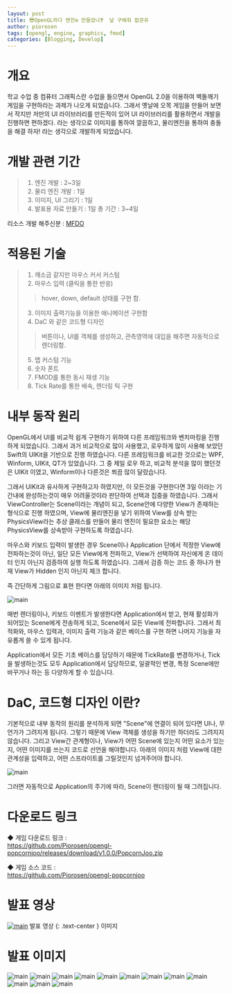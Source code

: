 ```yaml
---
layout: post
title: 😎OpenGL하다 엔진⚙️ 만들었나❓  날 구해줘 팝콘쥬
author: piorosen
tags: [opengl, engine, graphics, fmod]
categories: [Blogging, Develop]
---
```


# 개요 
학교 수업 중 컴퓨터 그래픽스란 수업을 들으면서 OpenGL 2.0을 이용하여 벽돌깨기 게임을 구현하라는 과제가 나오게 되었습니다. 그래서 옛날에 오목 게임을 만들어 보면서 작지만 저만의 UI 라이브러리를 만든적이 있어 UI 라이브러리를 활용하면서 개발을 진행하면 편하겠다. 라는 생각으로 이미지를 통하여 깔끔하고, 물리엔진을 통하여 충돌을 해결 하자! 라는 생각으로 개발하게 되었습니다.

# 개발 관련 기간
> 1. 엔진 개발 : 2~3일
> 2. 물리 엔진 개발 : 1일
> 3. 이미지, UI 그리기 : 1일
> 4. 발표용 자료 만들기 : 1일
> 총 기간 : 3~4일

리소스 개발 해주신분 : [MFDO](https://github.com/oMFDOo)

# 적용된 기술

> 1. 깨소금 같지만 마우스 커서 커스텀
> 2. 마우스 입력 (클릭을 통한 반응)
>> hover, down, default 상태를 구현 함.
> 3. 이미지 출력기능을 이용한 애니메이션 구현함
> 4. DaC 와 같은 코드형 디자인
>> 버튼이나, UI를 객체를 생성하고, 관측영역에 대입을 해주면 자동적으로 렌더링함.
> 5. 맵 커스텀 기능
> 6. 숫자 폰트
> 7. FMOD를 통한 동시 재생 기능
> 8. Tick Rate를 통한 배속, 렌더링 틱 구현

# 내부 동작 원리

OpenGL에서 UI를 비교적 쉽게 구현하기 위하여 다른 프레임워크와 벤치마킹을 진행 하게 되었습니다. 그래서 과거 비교적으로 많이 사용했고, 로우하게 많이 사용해 보았던 Swift의 UIKit을 기반으로 진행 하였습니다. 다른 프레임워크를 비교한 것으로는 WPF, Winform, UIKit, QT가 있었습니다. 그 중 제일 로우 하고, 비교적 분석을 많이 했던것은 UIKit 이였고, Winform이나 다른것은 쬐끔 많이 달랐습니다.

그래서 UIKit과 유사하게 구현하고자 하였지만, 이 모든것을 구현한다면 3일 이라는 기간내에 완성하는것이 매우 어려울것이라 판단하여 선택과 집중을 하였습니다. 그래서 ViewController는 Scene이라는 개념이 되고, Scene안에 다양한 View가 존재하는 형식으로 진행 하였으며, View에 물리엔진을 넣기 위하여 View를 상속 받는 PhysicsView라는 추상 클래스를 만들어 물리 엔진이 필요한 요소는 해당 PhysicsView를 상속받아 구현하도록 하였습니다.

마우스와 키보드 입력이 발생한 경우 Scene이나 Application 단에서 적정한 View에 전파하는것이 아닌, 일단 모든 View에게 전파하고, View가 선택하여 자신에게 온 데이터 인지 아닌지 검증하여 실행 하도록 하였습니다. 그래서 검증 하는 코드 중 하나가 현재 View가 Hidden 인지 아닌지 체크 합니다.

즉 간단하게 그림으로 표현 한다면 아래의 이미지 처럼 됩니다.

![main](/assets/img/post/2022-06-05-render.PNG)

매번 렌더링이나, 키보드 이벤트가 발생한다면 Application에서 받고, 현재 활성화가 되어있는 Scene에게 전송하게 되고, Scene에서 모든 View에 전파합니다.
그래서 최적화와, 마우스 입력과, 이미지 출력 기능과 같은 베이스를 구현 하면 나머지 기능을 자유롭게 쓸 수 있게 됩니다.

Application에서 모든 기초 베이스를 담당하기 때문에 TickRate를 변경하거나, Tick을 발생하는것도 모두 Application에서 담당하므로, 일괄적인 변경, 특정 Scene에만 바꾸거나 하는 등 다양하게 할 수 있습니다.

# DaC, 코드형 디자인 이란?

기본적으로 내부 동작의 원리를 분석하게 되면 "Scene"에 연결이 되어 있다면 UI나, 무언가가 그려지게 됩니다. 그렇기 때문에 View 객체를 생성을 하기만 하더라도 그려지지 않습니다. 그리고 View간 관계형이나, View가 어떤 Scene에 있는지 어떤 요소가 있는지, 어떤 이미지를 쓰는지 코드로 선언을 해야합니다. 
아래의 이미지 처럼 View에 대한 관계성을 입력하고, 어떤 스프라이트를 그릴것인지 넘겨주어야 합니다.

![main](/assets/img/post/2022-06-05-dac.PNG)

그러면 자동적으로 Application의 주기에 따라, Scene이 렌더링이 될 때 그려집니다.



# 다운로드 링크
◆ 게임 다운로드 링크 : <Br>
https://github.com/Piorosen/opengl-popcornjoo/releases/download/v1.0.0/PopcornJoo.zip<Br>

◆ 게임 소스 코드 : <Br>
https://github.com/Piorosen/opengl-popcornjoo<Br>

# 발표 영상

[![main](/assets/img/post/2022-06-05-001.png)](https://youtu.be/E2IK1jFpJvI) 
발표 영상
{: .text-center } 이미지 

# 발표 이미지

![main](/assets/img/post/2022-06-05-001.png)
![main](/assets/img/post/2022-06-05-002.png)
![main](/assets/img/post/2022-06-05-003.png)
![main](/assets/img/post/2022-06-05-004.png)
![main](/assets/img/post/2022-06-05-005.png)
![main](/assets/img/post/2022-06-05-006.png)
![main](/assets/img/post/2022-06-05-007.png)
![main](/assets/img/post/2022-06-05-008.png)
![main](/assets/img/post/2022-06-05-009.png)
![main](/assets/img/post/2022-06-05-010.png)
![main](/assets/img/post/2022-06-05-012.png)
![main](/assets/img/post/2022-06-05-013.png)